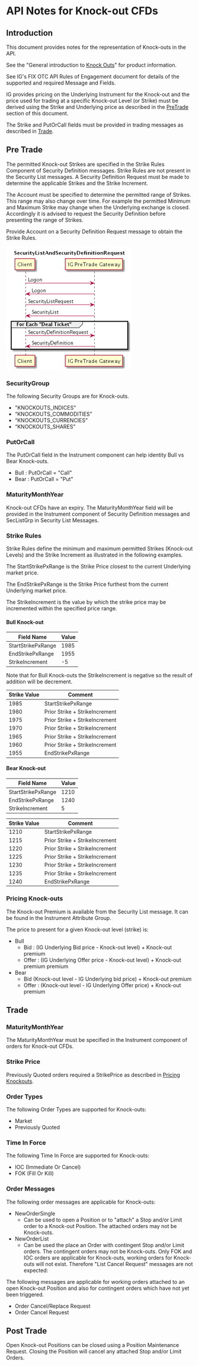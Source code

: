 # API Notes for Knock-out CFDs

## Introduction

This document provides notes for the representation of Knock-outs in the API.

See the "General introduction to [Knock Outs](./knockOuts.md)" for product information.

See IG's FIX OTC API Rules of Engagement document for details of the supported and required Message and Fields.

IG provides pricing on the Underlying Instrument for the Knock-out and the price used for trading at a specific Knock-out Level (or Strike) must be derived using the Strike and Underlying price as described in the [PreTrade](#PreTrade) section of this document.

The Strike and PutOrCall fields must be provided in trading messages as described in [Trade](Trade).

## Pre Trade

The permitted Knock-out Strikes are specified in the Strike Rules Component of  Security Definition messages. Strike Rules are not present in the Security List messages. A Security Definition Request must be made to determine the applicable Strikes and the Strike Increment.

The Account must be specified to determine the permitted range of Strikes. This range may also change over time. For example the permitted Minimum and Maximum Strike may change when the Underlying exchange is closed. Accordingly it is advised to request the Security Definition before presenting the range of Strikes.

Provide Account on a Security Definition Request message to obtain the Strike Rules.

![alt text](./SecurityListAndSecurityDefinitionRequests.png "SecurityList and SecurityDefinition Requests")

### SecurityGroup
The following Security Groups are for Knock-outs.

* "KNOCKOUTS_INDICES”
* “KNOCKOUTS_COMMODITIES”
* “KNOCKOUTS_CURRENCIES”
* “KNOCKOUTS_SHARES”

### PutOrCall
The PutOrCall field in the Instrument component can help identity Bull vs Bear Knock-outs.

* Bull : PutOrCall = "Call"
* Bear : PutOrCall = "Put"

### MaturityMonthYear
Knock-out CFDs have an expiry. The MaturityMonthYear field will be provided in the Instrument component of Security Definition messages and SecListGrp in Security List Messages.

### Strike Rules

Strike Rules define the minimum and maximum permitted Strikes (Knock-out Levels) and the Strike Increment as illustrated in the following examples.

The StartStrikePxRange is the Strike Price closest to the current Underlying market price.

The EndStrikePxRange is the Strike Price furthest from the current Underlying market price.

The StrikeIncrement is the value by which the strike price may be incremented within the specified price range.

#### Bull Knock-out

|Field Name|Value|
|---|---|
|StartStrikePxRange|1985|
|EndStrikePxRange|1955|
|StrikeIncrement|-5|

Note that for Bull Knock-outs the StrikeIncrement is negative so the result of addition will be decrement.

|Strike Value|Comment|
|---|---|
|1985|StartStrikePxRange|
|1980|Prior Strike + StrikeIncrement|
|1975|Prior Strike + StrikeIncrement|
|1970|Prior Strike + StrikeIncrement|
|1965|Prior Strike + StrikeIncrement|
|1960|Prior Strike + StrikeIncrement|
|1955|EndStrikePxRange|

#### Bear Knock-out

|Field Name|Value|
|---|---|
|StartStrikePxRange|1210|
|EndStrikePxRange|1240|
|StrikeIncrement|5|

|Strike Value|Comment|
|---|---|
|1210|StartStrikePxRange|
|1215|Prior Strike + StrikeIncrement|
|1220|Prior Strike + StrikeIncrement|
|1225|Prior Strike + StrikeIncrement|
|1230|Prior Strike + StrikeIncrement|
|1235|Prior Strike + StrikeIncrement|
|1240|EndStrikePxRange|

### Pricing Knock-outs

The Knock-out Premium is available from the Security List message. It can be found in the Instrument Attribute Group.

The price to present for a given Knock-out level (strike) is:

* Bull
  * Bid   : (IG Underlying Bid price - Knock-out level) + Knock-out premium
  * Offer : (IG Underlying Offer price - Knock-out level) + Knock-out premium premium
* Bear
  * Bid (Knock-out level - IG Underlying bid price) + Knock-out premium
  * Offer : (Knock-out level - IG Underlying Offer price) + Knock-out premium

## Trade

### MaturityMonthYear

The MaturityMonthYear must be specified in the Instrument component of orders for Knock-out CFDs.

### Strike Price

Previously Quoted orders required a StrikePrice as described in  [Pricing Knockouts](#Pricing-Knock-outs).

### Order Types

The following Order Types are supported for Knock-outs:

* Market
* Previously Quoted

### Time In Force

The following Time In Force are supported for Knock-outs:

* IOC (Immediate Or Cancel)
* FOK (Fill Or Kill)

### Order Messages

The following order messages are applicable for Knock-outs:
* NewOrderSingle
  * Can be used to open a Position or to "attach" a Stop and/or Limit order to a Knock-out Position. The attached orders may not be Knock-outs.
* NewOrderList
  * Can be used the place an Order with contingent Stop and/or Limit orders. The contingent orders may not be Knock-outs. Only FOK and IOC orders are applicable for Knock-outs, working orders for Knock-outs will not exist. Therefore "List Cancel Request" messages are not expected:

The following messages are applicable for working orders attached to an open Knock-out Position and also for contingent orders which have not yet been triggered.

* Order Cancel/Replace Request
* Order Cancel Request

## Post Trade

Open Knock-out Positions can be closed using a Position Maintenance Request. Closing the Position will cancel any attached Stop and/or Limit Orders.
